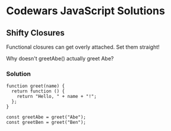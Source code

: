 # Codewars JavaScript Solutions

## Shifty Closures

Functional closures can get overly attached. Set them straight!

Why doesn't greetAbe() actually greet Abe?

### Solution

```
function greet(name) {
  return function () {
    return "Hello, " + name + "!";
  };
}

const greetAbe = greet("Abe");
const greetBen = greet("Ben");

```
